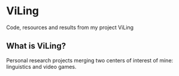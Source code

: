 # ViLing

Code, resources and results from my project ViLing

## What is ViLing?

Personal research projects merging two centers of interest of mine: linguistics and video games.
